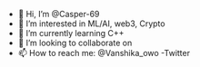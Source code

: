 - 👋 Hi, I’m @Casper-69
- 👀 I’m interested in ML/AI, web3, Crypto
- 🌱 I’m currently learning C++
- 💞️ I’m looking to collaborate on 
- 📫 How to reach me: @Vanshika_owo -Twitter

<!---
Casper-69/Casper-69 is a ✨ special ✨ repository because its `README.md` (this file) appears on your GitHub profile.
You can click the Preview link to take a look at your changes.
--->
